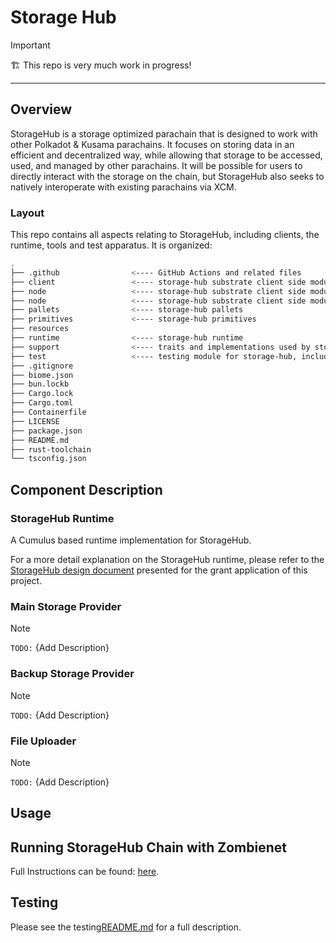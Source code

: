 # Storage Hub

> [!IMPORTANT]
> 🏗️ This repo is very much work in progress!

---

## Overview

StorageHub is a storage optimized parachain that is designed to work with other Polkadot & Kusama parachains. It focuses on storing data in an efficient and decentralized way, while allowing that storage to be accessed, used, and managed by other parachains. It will be possible for users to directly interact with the storage on the chain, but StorageHub also seeks to natively interoperate with existing parachains via XCM.

### Layout

This repo contains all aspects relating to StorageHub, including clients, the runtime, tools and test apparatus. It is organized:

```sh
.
├── .github                <---- GitHub Actions and related files
├── client                 <---- storage-hub substrate client side module
├── node                   <---- storage-hub substrate client side module
├── node                   <---- storage-hub substrate client side module
├── pallets                <---- storage-hub pallets
├── primitives             <---- storage-hub primitives
├── resources
├── runtime                <---- storage-hub runtime
├── support                <---- traits and implementations used by storage-hub
├── test                   <---- testing module for storage-hub, including Zombienet and TypeScript tests
├── .gitignore
├── biome.json
├── bun.lockb
├── Cargo.lock
├── Cargo.toml
├── Containerfile
├── LICENSE
├── package.json
├── README.md
├── rust-toolchain
└── tsconfig.json
```

## Component Description

### StorageHub Runtime

A Cumulus based runtime implementation for StorageHub.

For a more detail explanation on the StorageHub runtime, please refer to the [StorageHub design document](https://github.com/Moonsong-Labs/storage-hub-design-proposal/blob/main/techincal_design/runtimeBreakdown.md) presented for the grant application of this project.

### Main Storage Provider

> [!NOTE]  
> `TODO:` {Add Description}

### Backup Storage Provider

> [!NOTE]  
> `TODO:` {Add Description}

### File Uploader

> [!NOTE]  
> `TODO:` {Add Description}

## Usage

## Running StorageHub Chain with Zombienet

Full Instructions can be found: [here](test/README.md#local-usage).

## Testing

Please see the testing[README.md](test/README.md) for a full description.
